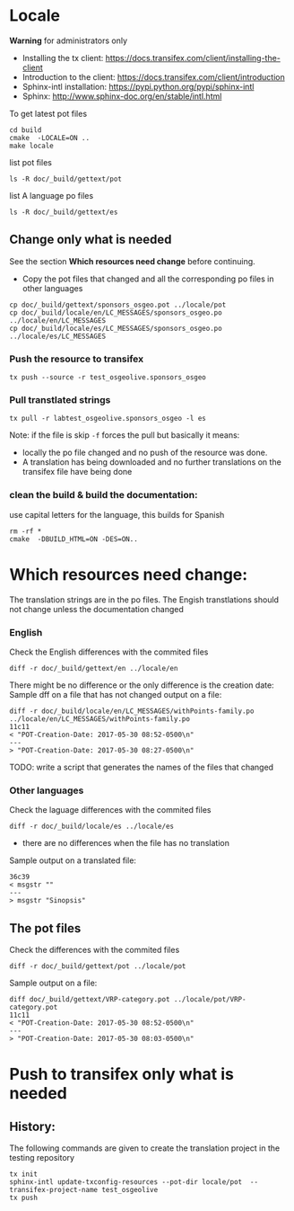 
# Locale

**Warning** for administrators only



- Installing the tx client: https://docs.transifex.com/client/installing-the-client
- Introduction to the client: https://docs.transifex.com/client/introduction
- Sphinx-intl installation: https://pypi.python.org/pypi/sphinx-intl
- Sphinx: http://www.sphinx-doc.org/en/stable/intl.html


To get latest pot files
```
cd build
cmake  -LOCALE=ON ..
make locale
```

list pot files
```
ls -R doc/_build/gettext/pot
```

list A language po files
```
ls -R doc/_build/gettext/es
```



## Change only what is needed

See the section **Which resources need change** before continuing.


* Copy the pot files that changed and all the corresponding po files in other languages

```
cp doc/_build/gettext/sponsors_osgeo.pot ../locale/pot
cp doc/_build/locale/en/LC_MESSAGES/sponsors_osgeo.po ../locale/en/LC_MESSAGES
cp doc/_build/locale/es/LC_MESSAGES/sponsors_osgeo.po ../locale/es/LC_MESSAGES
```


### Push the resource to transifex

```
tx push --source -r test_osgeolive.sponsors_osgeo
```

### Pull transtlated strings

```
tx pull -r labtest_osgeolive.sponsors_osgeo -l es
```

Note: if the file is skip `-f` forces the pull but basically it means:

* locally the po file changed and no push of the resource was done.
* A translation has being downloaded and no further translations on the transifex file have being done 

### clean the build & build the documentation:

use capital letters for the language, this builds for Spanish
```
rm -rf *
cmake  -DBUILD_HTML=ON -DES=ON..
```

# Which resources need change:

The translation strings are in the po files.
The Engish transtlations should not change unless the documentation changed

### English

Check the English differences with the commited files
```
diff -r doc/_build/gettext/en ../locale/en
```

There might be no difference or the only difference is the creation date:
Sample dff on a file that has not changed output on a file:
```
diff -r doc/_build/locale/en/LC_MESSAGES/withPoints-family.po ../locale/en/LC_MESSAGES/withPoints-family.po
11c11
< "POT-Creation-Date: 2017-05-30 08:52-0500\n"
---
> "POT-Creation-Date: 2017-05-30 08:27-0500\n"
```

TODO: write a script that generates the names of the files that changed


### Other languages

Check the laguage differences with the commited files
```
diff -r doc/_build/locale/es ../locale/es
```

* there are no differences when the file has no translation

Sample output on a translated file:
```
36c39
< msgstr ""
---
> msgstr "Sinopsis"
```

## The pot files

Check the differences with the commited files
```
diff -r doc/_build/gettext/pot ../locale/pot
```

Sample output on a file:
```
diff doc/_build/gettext/VRP-category.pot ../locale/pot/VRP-category.pot
11c11
< "POT-Creation-Date: 2017-05-30 08:52-0500\n"
---
> "POT-Creation-Date: 2017-05-30 08:03-0500\n"
```

# Push to transifex only what is needed


## History:

The following commands are given to create the translation project in the testing repository

```
tx init
sphinx-intl update-txconfig-resources --pot-dir locale/pot  --transifex-project-name test_osgeolive
tx push
```
